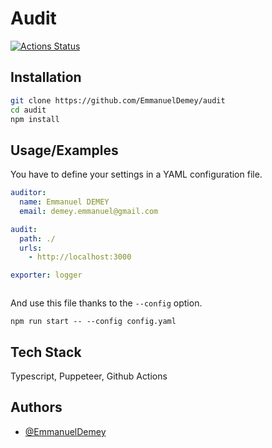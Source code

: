 
# Audit

[![Actions Status](https://github.com/EmmanuelDemey/audit/workflows/Build/badge.svg)](https://github.com/EmmanuelDemey/audit/actions)

## Installation


```bash
git clone https://github.com/EmmanuelDemey/audit
cd audit 
npm install
```

## Usage/Examples

You have to define your settings in a YAML configuration file. 

```yaml
auditor:
  name: Emmanuel DEMEY
  email: demey.emmanuel@gmail.com

audit:
  path: ./
  urls:
    - http://localhost:3000

exporter: logger



```

And use this file thanks to the `--config` option. 

```shell
npm run start -- --config config.yaml
```

## Tech Stack

Typescript, Puppeteer, Github Actions


## Authors

- [@EmmanuelDemey](https://www.github.com/EmmanuelDemey)

  
